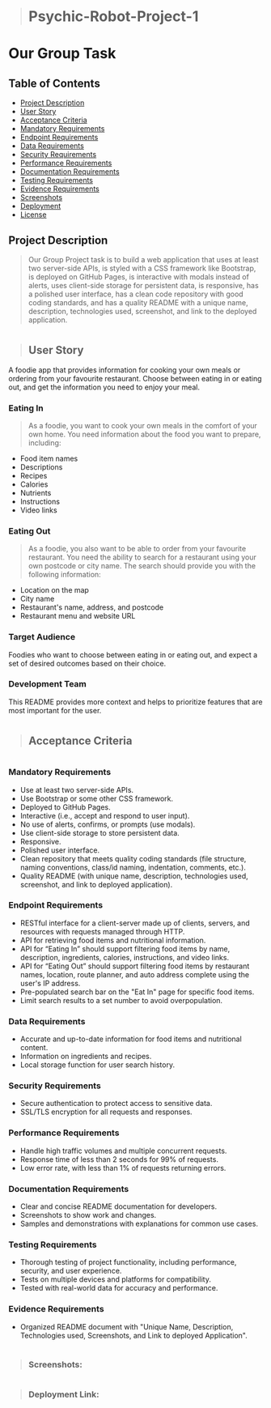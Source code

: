 ># Psychic-Robot-Project-1

# Our Group Task

## Table of Contents

* [Project Description](#project-description)
* [User Story](#user-story)
* [Acceptance Criteria](#acceptance-criteria)
* [Mandatory Requirements](#mandatory-requirements)
* [Endpoint Requirements](#endpoint-requirements)
* [Data Requirements](#data-requirements)
* [Security Requirements](#security-requirements)
* [Performance Requirements](#performance-requirements)
* [Documentation Requirements](#documentation-requirements)
* [Testing Requirements](#documentation-requirements)
* [Evidence Requirements](#evidence-requirements)
* [Screenshots](#screenshots)
* [Deployment](#deployment-link)
* [License](#license)

## Project Description
>Our Group Project task is to build a web application that uses at least two server-side APIs, is styled with a CSS framework like Bootstrap, is deployed on GitHub Pages, is interactive with modals instead of alerts, uses client-side storage for persistent data, is responsive, has a polished user interface, has a clean code repository with good coding standards, and has a quality README with a unique name, description, technologies used, screenshot, and link to the deployed application.

#

>## User Story
A foodie app that provides information for cooking your own meals or ordering from your favourite restaurant. Choose between eating in or eating out, and get the information you need to enjoy your meal.


### Eating In
>As a foodie, you want to cook your own meals in the comfort of your own home. You need information about the food you want to prepare, including:
- Food item names
- Descriptions
- Recipes
- Calories
- Nutrients
- Instructions
- Video links

### Eating Out
>As a foodie, you also want to be able to order from your favourite restaurant. You need the ability to search for a restaurant using your own postcode or city name. The search should provide you with the following information:
- Location on the map
- City name
- Restaurant's name, address, and postcode
- Restaurant menu and website URL



### Target Audience
Foodies who want to choose between eating in or eating out, and expect a set of desired outcomes based on their choice.

### Development Team
This README provides more context and helps to prioritize features that are most important for the user.

#

>## Acceptance Criteria
#
### Mandatory Requirements
- Use at least two server-side APIs.
- Use Bootstrap or some other CSS framework.
- Deployed to GitHub Pages.
- Interactive (i.e., accept and respond to user input).
- No use of alerts, confirms, or prompts (use modals).
- Use client-side storage to store persistent data.
- Responsive.
- Polished user interface.
- Clean repository that meets quality coding standards (file structure, naming conventions, class/id naming, indentation, comments, etc.).
- Quality README (with unique name, description, technologies used, screenshot, and link to deployed application).

### Endpoint Requirements
- RESTful interface for a client-server made up of clients, servers, and resources with requests managed through HTTP.
- API for retrieving food items and nutritional information.
- API for “Eating In” should support filtering food items by name, description, ingredients, calories, instructions, and video links.
- API for “Eating Out” should support filtering food items by restaurant names, location, route planner, and auto address complete using the user's IP address.
- Pre-populated search bar on the "Eat In" page for specific food items.
- Limit search results to a set number to avoid overpopulation.

### Data Requirements
- Accurate and up-to-date information for food items and nutritional content.
- Information on ingredients and recipes.
- Local storage function for user search history.

### Security Requirements
- Secure authentication to protect access to sensitive data.
- SSL/TLS encryption for all requests and responses.

### Performance Requirements
- Handle high traffic volumes and multiple concurrent requests.
- Response time of less than 2 seconds for 99% of requests.
- Low error rate, with less than 1% of requests returning errors.

### Documentation Requirements
- Clear and concise README documentation for developers.
- Screenshots to show work and changes.
- Samples and demonstrations with explanations for common use cases.

### Testing Requirements
- Thorough testing of project functionality, including performance, security, and user experience.
- Tests on multiple devices and platforms for compatibility.
- Tested with real-world data for accuracy and performance.

### Evidence Requirements
- Organized README document with "Unique Name, Description, Technologies used, Screenshots, and Link to deployed Application".
#
>### Screenshots:

#

>### Deployment Link:

##

